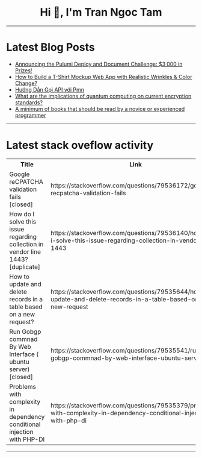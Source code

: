 <h1 align="center">Hi 👋, I'm Tran Ngoc Tam</h1>

---

# Latest Blog Posts 
<!-- BLOG-POST-LIST:START -->
- [Announcing the Pulumi Deploy and Document Challenge: $3,000 in Prizes!](https://dev.to/devteam/announcing-the-pulumi-deploy-and-document-challenge-3000-in-prizes-887)
- [How to Build a T-Shirt Mockup Web App with Realistic Wrinkles &amp; Color Change?](https://dev.to/hasib_haque_211bda2154dae/how-to-build-a-t-shirt-mockup-web-app-with-realistic-wrinkles-color-change-2lfl)
- [Hướng Dẫn Gọi API với Pmn](https://dev.to/chu_anhhuy_db2ab2820ca3/huong-dan-goi-api-voi-pmn-5142)
- [What are the implications of quantum computing on current encryption standards?](https://dev.to/hesam_attari_97a2916d7488/what-are-the-implications-of-quantum-computing-on-current-encryption-standards-1e42)
- [A minimum of books that should be read by a novice or experienced programmer](https://dev.to/tertiumnon/a-minimum-of-books-that-should-be-read-by-a-novice-or-experienced-programmer-4hpb)
<!-- BLOG-POST-LIST:END -->

---

# Latest stack oveflow activity
<table>
  <tr><th>Title</th><th>Link</th></tr>
  <!-- STACKOVERFLOW:START --><tr><td>Google reCPATCHA validation fails [closed]</td><td>https://stackoverflow.com/questions/79536172/google-recpatcha-validation-fails</td></tr><tr><td>How do I solve this issue regarding collection in vendor line 1443? [duplicate]</td><td>https://stackoverflow.com/questions/79536140/how-do-i-solve-this-issue-regarding-collection-in-vendor-line-1443</td></tr><tr><td>How to update and delete records in a table based on a new request?</td><td>https://stackoverflow.com/questions/79535644/how-to-update-and-delete-records-in-a-table-based-on-a-new-request</td></tr><tr><td>Run Gobgp commnad By Web Interface &lpar; ubuntu server&rpar; [closed]</td><td>https://stackoverflow.com/questions/79535541/run-gobgp-commnad-by-web-interface-ubuntu-server</td></tr><tr><td>Problems with complexity in dependency conditional injection with PHP-DI</td><td>https://stackoverflow.com/questions/79535379/problems-with-complexity-in-dependency-conditional-injection-with-php-di</td></tr><!-- STACKOVERFLOW:END -->
</table>

---


